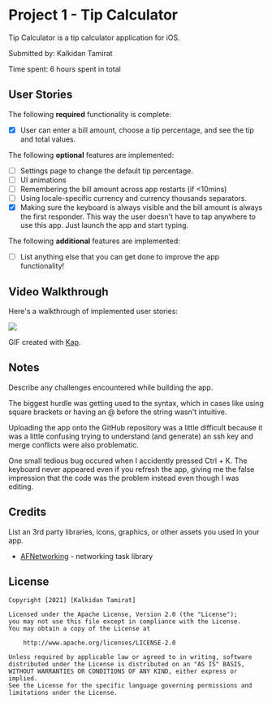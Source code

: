# Project 1 - Tip Calculator

Tip Calculator  is a tip calculator application for iOS.

Submitted by: Kalkidan Tamirat

Time spent: 6 hours spent in total

## User Stories

The following **required** functionality is complete:

* [x] User can enter a bill amount, choose a tip percentage, and see the tip and total values.

The following **optional** features are implemented:

* [ ] Settings page to change the default tip percentage.
* [ ] UI animations
* [ ] Remembering the bill amount across app restarts (if <10mins)
* [ ] Using locale-specific currency and currency thousands separators.
* [x] Making sure the keyboard is always visible and the bill amount is always the first responder. This way the user doesn't have to tap anywhere to use this app. Just launch the app and start typing.

The following **additional** features are implemented:

- [ ] List anything else that you can get done to improve the app functionality!

## Video Walkthrough

Here's a walkthrough of implemented user stories:

![](https://i.imgur.com/6a0Ko60.gif)

GIF created with [Kap](https://getkap.co/).

## Notes

Describe any challenges encountered while building the app.

The biggest hurdle was getting used to the syntax, which in cases like using square brackets or having an @ before the string wasn't intuitive. 

Uploading the app onto the GitHub repository was a little difficult because it was a little confusing trying to understand (and generate) an ssh key and merge conflicts were also problematic. 

One small tedious bug occured when I accidently pressed Ctrl + K. The keyboard never appeared even if you refresh the app, giving me the false impression that the code was the problem instead even though I was editing. 
## Credits

List an 3rd party libraries, icons, graphics, or other assets you used in your app.

- [AFNetworking](https://github.com/AFNetworking/AFNetworking) - networking task library

## License

    Copyright [2021] [Kalkidan Tamirat]

    Licensed under the Apache License, Version 2.0 (the "License");
    you may not use this file except in compliance with the License.
    You may obtain a copy of the License at

        http://www.apache.org/licenses/LICENSE-2.0

    Unless required by applicable law or agreed to in writing, software
    distributed under the License is distributed on an "AS IS" BASIS,
    WITHOUT WARRANTIES OR CONDITIONS OF ANY KIND, either express or implied.
    See the License for the specific language governing permissions and
    limitations under the License.
